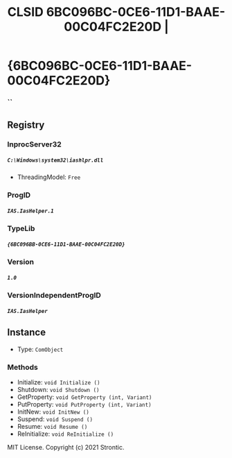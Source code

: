 ﻿---
title: "CLSID 6BC096BC-0CE6-11D1-BAAE-00C04FC2E20D | "
excerpt: What is COM-Object CLSID 6BC096BC-0CE6-11D1-BAAE-00C04FC2E20D?
---

# {6BC096BC-0CE6-11D1-BAAE-00C04FC2E20D}

### ``

## Registry


### InprocServer32

##### `C:\Windows\system32\iashlpr.dll`
* ThreadingModel: `Free`

### ProgID

##### `IAS.IasHelper.1`

### TypeLib

##### `{6BC096BB-0CE6-11D1-BAAE-00C04FC2E20D}`

### Version

##### `1.0`

### VersionIndependentProgID

##### `IAS.IasHelper`

## Instance

* Type: `ComObject`

### Methods

* Initialize: `void Initialize ()`
* Shutdown: `void Shutdown ()`
* GetProperty: `void GetProperty (int, Variant)`
* PutProperty: `void PutProperty (int, Variant)`
* InitNew: `void InitNew ()`
* Suspend: `void Suspend ()`
* Resume: `void Resume ()`
* ReInitialize: `void ReInitialize ()`

MIT License. Copyright (c) 2021 Strontic.


